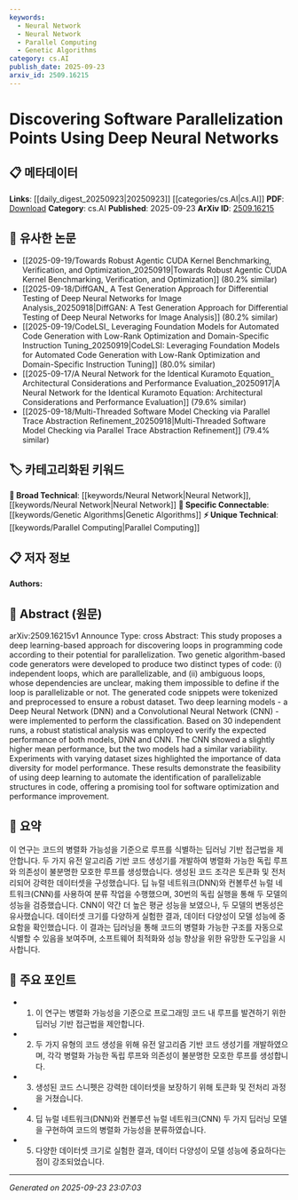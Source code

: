 ```yaml
---
keywords:
  - Neural Network
  - Neural Network
  - Parallel Computing
  - Genetic Algorithms
category: cs.AI
publish_date: 2025-09-23
arxiv_id: 2509.16215
---
```


<!-- KEYWORD_LINKING_METADATA:
{
  "processed_timestamp": "2025-09-23T23:07:03.869370",
  "vocabulary_version": "1.0",
  "selected_keywords": [
    "Neural Network",
    "Neural Network",
    "Parallel Computing",
    "Genetic Algorithms"
  ],
  "rejected_keywords": [],
  "similarity_scores": {
    "Neural Network": 0.77,
    "Parallel Computing": 0.79,
    "Genetic Algorithms": 0.75
  },
  "extraction_method": "AI_prompt_based",
  "budget_applied": true,
  "candidates_json": {
    "candidates": [
      {
        "surface": "Deep Neural Network",
        "canonical": "Neural Network",
        "aliases": [
          "DNN"
        ],
        "category": "broad_technical",
        "rationale": "Neural Networks are central to the paper's approach, linking to a broad range of machine learning topics.",
        "novelty_score": 0.45,
        "connectivity_score": 0.88,
        "specificity_score": 0.65,
        "link_intent_score": 0.78
      },
      {
        "surface": "Convolutional Neural Network",
        "canonical": "Neural Network",
        "aliases": [
          "CNN"
        ],
        "category": "broad_technical",
        "rationale": "CNNs are a specific type of Neural Network, relevant for linking to deep learning and image processing.",
        "novelty_score": 0.47,
        "connectivity_score": 0.85,
        "specificity_score": 0.67,
        "link_intent_score": 0.77
      },
      {
        "surface": "Parallelizable Structures",
        "canonical": "Parallel Computing",
        "aliases": [
          "Parallelization Points"
        ],
        "category": "unique_technical",
        "rationale": "Identifying parallelizable structures is a unique technical contribution of the paper.",
        "novelty_score": 0.72,
        "connectivity_score": 0.65,
        "specificity_score": 0.82,
        "link_intent_score": 0.79
      },
      {
        "surface": "Genetic Algorithm-based Code Generators",
        "canonical": "Genetic Algorithms",
        "aliases": [
          "Genetic Code Generators"
        ],
        "category": "specific_connectable",
        "rationale": "Genetic algorithms are used for code generation, linking to optimization and evolutionary computation.",
        "novelty_score": 0.68,
        "connectivity_score": 0.72,
        "specificity_score": 0.76,
        "link_intent_score": 0.75
      }
    ],
    "ban_list_suggestions": [
      "method",
      "experiment",
      "performance"
    ]
  },
  "decisions": [
    {
      "candidate_surface": "Deep Neural Network",
      "resolved_canonical": "Neural Network",
      "decision": "linked",
      "scores": {
        "novelty": 0.45,
        "connectivity": 0.88,
        "specificity": 0.65,
        "link_intent": 0.78
      }
    },
    {
      "candidate_surface": "Convolutional Neural Network",
      "resolved_canonical": "Neural Network",
      "decision": "linked",
      "scores": {
        "novelty": 0.47,
        "connectivity": 0.85,
        "specificity": 0.67,
        "link_intent": 0.77
      }
    },
    {
      "candidate_surface": "Parallelizable Structures",
      "resolved_canonical": "Parallel Computing",
      "decision": "linked",
      "scores": {
        "novelty": 0.72,
        "connectivity": 0.65,
        "specificity": 0.82,
        "link_intent": 0.79
      }
    },
    {
      "candidate_surface": "Genetic Algorithm-based Code Generators",
      "resolved_canonical": "Genetic Algorithms",
      "decision": "linked",
      "scores": {
        "novelty": 0.68,
        "connectivity": 0.72,
        "specificity": 0.76,
        "link_intent": 0.75
      }
    }
  ]
}
-->

# Discovering Software Parallelization Points Using Deep Neural Networks

## 📋 메타데이터

**Links**: [[daily_digest_20250923|20250923]] [[categories/cs.AI|cs.AI]]
**PDF**: [Download](https://arxiv.org/pdf/2509.16215.pdf)
**Category**: cs.AI
**Published**: 2025-09-23
**ArXiv ID**: [2509.16215](https://arxiv.org/abs/2509.16215)

## 🔗 유사한 논문
- [[2025-09-19/Towards Robust Agentic CUDA Kernel Benchmarking, Verification, and Optimization_20250919|Towards Robust Agentic CUDA Kernel Benchmarking, Verification, and Optimization]] (80.2% similar)
- [[2025-09-18/DiffGAN_ A Test Generation Approach for Differential Testing of Deep Neural Networks for Image Analysis_20250918|DiffGAN: A Test Generation Approach for Differential Testing of Deep Neural Networks for Image Analysis]] (80.2% similar)
- [[2025-09-19/CodeLSI_ Leveraging Foundation Models for Automated Code Generation with Low-Rank Optimization and Domain-Specific Instruction Tuning_20250919|CodeLSI: Leveraging Foundation Models for Automated Code Generation with Low-Rank Optimization and Domain-Specific Instruction Tuning]] (80.0% similar)
- [[2025-09-17/A Neural Network for the Identical Kuramoto Equation_ Architectural Considerations and Performance Evaluation_20250917|A Neural Network for the Identical Kuramoto Equation: Architectural Considerations and Performance Evaluation]] (79.6% similar)
- [[2025-09-18/Multi-Threaded Software Model Checking via Parallel Trace Abstraction Refinement_20250918|Multi-Threaded Software Model Checking via Parallel Trace Abstraction Refinement]] (79.4% similar)

## 🏷️ 카테고리화된 키워드
**🧠 Broad Technical**: [[keywords/Neural Network|Neural Network]], [[keywords/Neural Network|Neural Network]]
**🔗 Specific Connectable**: [[keywords/Genetic Algorithms|Genetic Algorithms]]
**⚡ Unique Technical**: [[keywords/Parallel Computing|Parallel Computing]]

## 📋 저자 정보

**Authors:** 

## 📄 Abstract (원문)

arXiv:2509.16215v1 Announce Type: cross 
Abstract: This study proposes a deep learning-based approach for discovering loops in programming code according to their potential for parallelization. Two genetic algorithm-based code generators were developed to produce two distinct types of code: (i) independent loops, which are parallelizable, and (ii) ambiguous loops, whose dependencies are unclear, making them impossible to define if the loop is parallelizable or not. The generated code snippets were tokenized and preprocessed to ensure a robust dataset. Two deep learning models - a Deep Neural Network (DNN) and a Convolutional Neural Network (CNN) - were implemented to perform the classification. Based on 30 independent runs, a robust statistical analysis was employed to verify the expected performance of both models, DNN and CNN. The CNN showed a slightly higher mean performance, but the two models had a similar variability. Experiments with varying dataset sizes highlighted the importance of data diversity for model performance. These results demonstrate the feasibility of using deep learning to automate the identification of parallelizable structures in code, offering a promising tool for software optimization and performance improvement.

## 📝 요약

이 연구는 코드의 병렬화 가능성을 기준으로 루프를 식별하는 딥러닝 기반 접근법을 제안합니다. 두 가지 유전 알고리즘 기반 코드 생성기를 개발하여 병렬화 가능한 독립 루프와 의존성이 불분명한 모호한 루프를 생성했습니다. 생성된 코드 조각은 토큰화 및 전처리되어 강력한 데이터셋을 구성했습니다. 딥 뉴럴 네트워크(DNN)와 컨볼루션 뉴럴 네트워크(CNN)를 사용하여 분류 작업을 수행했으며, 30번의 독립 실행을 통해 두 모델의 성능을 검증했습니다. CNN이 약간 더 높은 평균 성능을 보였으나, 두 모델의 변동성은 유사했습니다. 데이터셋 크기를 다양하게 실험한 결과, 데이터 다양성이 모델 성능에 중요함을 확인했습니다. 이 결과는 딥러닝을 통해 코드의 병렬화 가능한 구조를 자동으로 식별할 수 있음을 보여주며, 소프트웨어 최적화와 성능 향상을 위한 유망한 도구임을 시사합니다.

## 🎯 주요 포인트

- 1. 이 연구는 병렬화 가능성을 기준으로 프로그래밍 코드 내 루프를 발견하기 위한 딥러닝 기반 접근법을 제안합니다.
- 2. 두 가지 유형의 코드 생성을 위해 유전 알고리즘 기반 코드 생성기를 개발하였으며, 각각 병렬화 가능한 독립 루프와 의존성이 불분명한 모호한 루프를 생성합니다.
- 3. 생성된 코드 스니펫은 강력한 데이터셋을 보장하기 위해 토큰화 및 전처리 과정을 거쳤습니다.
- 4. 딥 뉴럴 네트워크(DNN)와 컨볼루션 뉴럴 네트워크(CNN) 두 가지 딥러닝 모델을 구현하여 코드의 병렬화 가능성을 분류하였습니다.
- 5. 다양한 데이터셋 크기로 실험한 결과, 데이터 다양성이 모델 성능에 중요하다는 점이 강조되었습니다.


---

*Generated on 2025-09-23 23:07:03*